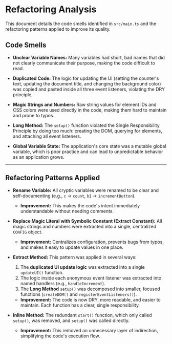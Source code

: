 # Refactoring Analysis

This document details the code smells identified in `src/main.ts` and the refactoring patterns applied to improve its quality.

## Code Smells

- **Unclear Variable Names:** Many variables had short, bad names that did not clearly communicate their purpose, making the code difficult to read.

- **Duplicated Code:** The logic for updating the UI (setting the counter's text, updating the document title, and changing the background color) was copied and pasted inside all three event listeners, violating the DRY principle.

- **Magic Strings and Numbers:** Raw string values for element IDs and CSS colors were used directly in the code, making them hard to maintain and prone to typos.

- **Long Method:** The `setup()` function violated the Single Responsibility Principle by doing too much: creating the DOM, querying for elements, and attaching all event listeners.

- **Global Variable State:** The application's core state was a mutable global variable, which is poor practice and can lead to unpredictable behavior as an application grows.

---

## Refactoring Patterns Applied

- **Rename Variable:** All cryptic variables were renamed to be clear and self-documenting (e.g., `c` → `count`, `bI` → `incrementButton`).
  - **Improvement:** This makes the code's intent immediately understandable without needing comments.

- **Replace Magic Literal with Symbolic Constant (Extract Constant):** All magic strings and numbers were extracted into a single, centralized `CONFIG` object.
  - **Improvement:** Centralizes configuration, prevents bugs from typos, and makes it easy to update values in one place.

- **Extract Method:** This pattern was applied in several ways:
  1. The **duplicated UI update logic** was extracted into a single `updateUI()` function.
  2. The logic inside each anonymous event listener was extracted into named handlers (e.g., `handleIncrement`).
  3. The **Long Method** `setup()` was decomposed into smaller, focused functions (`createDOM()` and `registerEventListeners()`).
  - **Improvement:** The code is now DRY, more readable, and easier to maintain. Each function has a clear, single responsibility.

- **Inline Method:** The redundant `start()` function, which only called `setup()`, was removed, and `setup()` was called directly.
  - **Improvement:** This removed an unnecessary layer of indirection, simplifying the code's execution flow.
